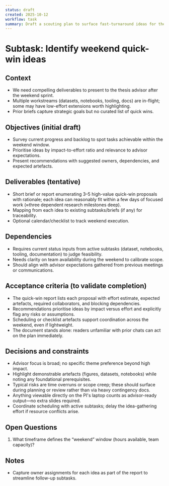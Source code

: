 ```yaml
---
status: draft
created: 2025-10-12
workflow: task
summary: Draft a scouting plan to surface fast-turnaround ideas for the upcoming weekend showcase.
---
```


# Subtask: Identify weekend quick-win ideas

## Context

- We need compelling deliverables to present to the thesis advisor after the weekend sprint.
- Multiple workstreams (datasets, notebooks, tooling, docs) are in-flight; some may have low-effort extensions worth highlighting.
- Prior briefs capture strategic goals but no curated list of quick wins.

## Objectives (initial draft)

- Survey current progress and backlog to spot tasks achievable within the weekend window.
- Prioritise ideas by impact-to-effort ratio and relevance to advisor expectations.
- Present recommendations with suggested owners, dependencies, and expected artefacts.

## Deliverables (tentative)

- Short brief or report enumerating 3–5 high-value quick-win proposals with rationale; each idea can reasonably fit within a few days of focused work (≈three dependent research milestones deep).
- Mapping from each idea to existing subtasks/briefs (if any) for traceability.
- Optional calendar/checklist to track weekend execution.

## Dependencies

- Requires current status inputs from active subtasks (dataset, notebooks, tooling, documentation) to judge feasibility.
- Needs clarity on team availability during the weekend to calibrate scope.
- Should align with advisor expectations gathered from previous meetings or communications.

## Acceptance criteria (to validate completion)

- The quick-win report lists each proposal with effort estimate, expected artefacts, required collaborators, and blocking dependencies.
- Recommendations prioritise ideas by impact versus effort and explicitly flag any risks or assumptions.
- Scheduling or checklist artefacts support coordination across the weekend, even if lightweight.
- The document stands alone: readers unfamiliar with prior chats can act on the plan immediately.

## Decisions and constraints

- Advisor focus is broad; no specific theme preference beyond high impact.
- Highlight demonstrable artefacts (figures, datasets, notebooks) while noting any foundational prerequisites.
- Typical risks are time overruns or scope creep; these should surface during planning or review rather than via heavy contingency docs.
- Anything viewable directly on the PI's laptop counts as advisor-ready output—no extra slides required.
- Coordinate scheduling with active subtasks; delay the idea-gathering effort if resource conflicts arise.

## Open Questions

1. What timeframe defines the “weekend” window (hours available, team capacity)?

## Notes

- Capture owner assignments for each idea as part of the report to streamline follow-up subtasks.
